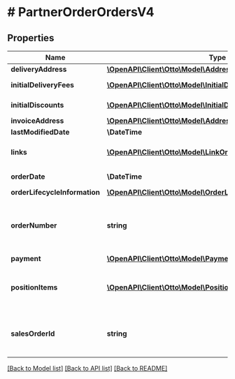 # # PartnerOrderOrdersV4

## Properties

Name | Type | Description | Notes
------------ | ------------- | ------------- | -------------
**deliveryAddress** | [**\OpenAPI\Client\Otto\Model\AddressOrdersV4**](AddressOrdersV4.md) |  | [optional]
**initialDeliveryFees** | [**\OpenAPI\Client\Otto\Model\InitialDeliveryFeeOrdersV4[]**](InitialDeliveryFeeOrdersV4.md) | The delivery fees on customer checkout | [optional]
**initialDiscounts** | [**\OpenAPI\Client\Otto\Model\InitialDiscountOrdersV4[]**](InitialDiscountOrdersV4.md) | The initial discounts on customer checkout | [optional]
**invoiceAddress** | [**\OpenAPI\Client\Otto\Model\AddressOrdersV4**](AddressOrdersV4.md) |  | [optional]
**lastModifiedDate** | **\DateTime** | Last order update date | [optional]
**links** | [**\OpenAPI\Client\Otto\Model\LinkOrdersV4[]**](LinkOrdersV4.md) | Order related links like the link to fetch the single partner order | [optional]
**orderDate** | **\DateTime** | The date, when this order has been placed |
**orderLifecycleInformation** | [**\OpenAPI\Client\Otto\Model\OrderLifecycleInformationOrdersV4**](OrderLifecycleInformationOrdersV4.md) |  |
**orderNumber** | **string** | The order number. An unique human readable 10 character(alphanumeric) identifier referring to this order |
**payment** | [**\OpenAPI\Client\Otto\Model\PaymentOrdersV4**](PaymentOrdersV4.md) |  | [optional]
**positionItems** | [**\OpenAPI\Client\Otto\Model\PositionItemOrdersV4[]**](PositionItemOrdersV4.md) | The physical position items of this order. Multiple position item can refer to the same product |
**salesOrderId** | **string** | The id of the corresponding sales order. For one partner the sales order id is unique |

[[Back to Model list]](../../README.md#models) [[Back to API list]](../../README.md#endpoints) [[Back to README]](../../README.md)
